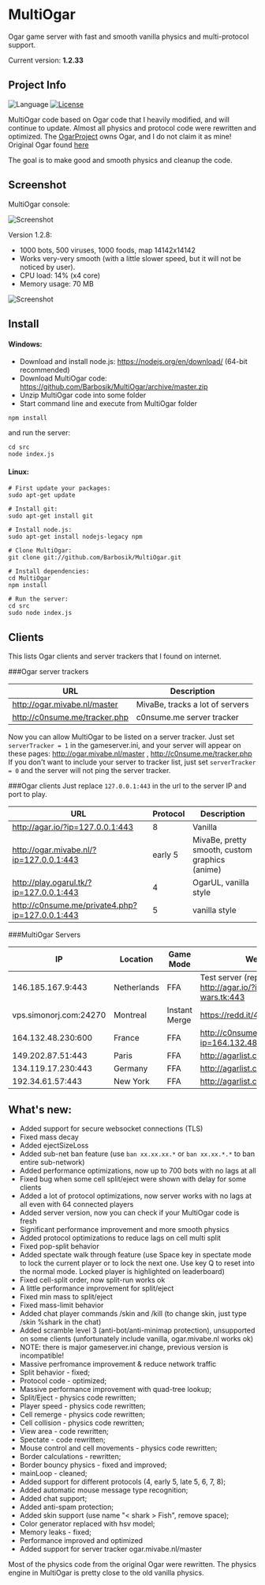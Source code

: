 # MultiOgar
Ogar game server with fast and smooth vanilla physics and multi-protocol support.

Current version: **1.2.33**

## Project Info
![Language](https://img.shields.io/badge/language-node.js-yellow.svg)
[![License](https://img.shields.io/badge/license-APACHE2-blue.svg)](https://github.com/Barbosik/OgarMulti/blob/master/LICENSE.md)

MultiOgar code based on Ogar code that I heavily modified, and will continue to update. 
Almost all physics and protocol code were rewritten and optimized.
The [OgarProject](https://ogarproject.com) owns Ogar, and I do not claim it as mine! 
Original Ogar found [here](https://github.com/OgarProject/Ogar)


The goal is to make good and smooth physics and cleanup the code.


## Screenshot

MultiOgar console:

![Screenshot](https://i.imgur.com/GiJURq0.png)

Version 1.2.8: 
* 1000 bots, 500 viruses, 1000 foods, map 14142x14142
* Works very-very smooth (with a little slower speed, but it will not be noticed by user).
* CPU load: 14% (x4 core)
* Memory usage: 70 MB

![Screenshot](http://i.imgur.com/XsXjT0o.png)


## Install

#### Windows:
* Download and install node.js: https://nodejs.org/en/download/ (64-bit recommended)
* Download MultiOgar code: https://github.com/Barbosik/MultiOgar/archive/master.zip
* Unzip MultiOgar code into some folder
* Start command line and execute from MultiOgar folder
```
npm install
```
and run the server:
```
cd src
node index.js
```

#### Linux:
```
# First update your packages:
sudo apt-get update

# Install git:
sudo apt-get install git

# Install node.js:
sudo apt-get install nodejs-legacy npm

# Clone MultiOgar:
git clone git://github.com/Barbosik/MultiOgar.git

# Install dependencies:
cd MultiOgar
npm install

# Run the server:
cd src
sudo node index.js
```


## Clients

This lists Ogar clients and server trackers that I found on internet.

###Ogar server trackers

URL | Description
--- | ---
http://ogar.mivabe.nl/master | MivaBe, tracks a lot of servers
http://c0nsume.me/tracker.php | c0nsume.me server tracker

Now you can allow MultiOgar to be listed on a server tracker.
Just set `serverTracker = 1` in the gameserver.ini, and your server will appear
on these pages: http://ogar.mivabe.nl/master , http://c0nsume.me/tracker.php
If you don't want to include your server to tracker list, 
just set `serverTracker = 0` and the server will not ping the server tracker.


###Ogar clients
Just replace `127.0.0.1:443` in the url to the server IP and port to play.

URL | Protocol | Description
--- | --- | ---
http://agar.io/?ip=127.0.0.1:443 | 8 | Vanilla
http://ogar.mivabe.nl/?ip=127.0.0.1:443 | early 5 | MivaBe, pretty smooth, custom graphics (anime)
http://play.ogarul.tk/?ip=127.0.0.1:443 | 4 | OgarUL, vanilla style
http://c0nsume.me/private4.php?ip=127.0.0.1:443 | 5 | vanilla style

###MultiOgar Servers

IP | Location | Game Mode | Web Site
--- | --- | --- | ---
146.185.167.9:443 | Netherlands | FFA | Test server (report issues here) http://agar.io/?ip=bubble-wars.tk:443
vps.simonorj.com:24270 | Montreal | Instant Merge | https://redd.it/4mufge
164.132.48.230:600 | France | FFA | http://c0nsume.me/private4.php?ip=164.132.48.230:600
149.202.87.51:443 | Paris |	FFA	| http://agarlist.com/
134.119.17.230:443 | Germany | FFA | http://agarlist.com/
192.34.61.57:443 | New York | FFA | http://agarlist.com/


## What's new:
* Added support for secure websocket connections (TLS)
* Fixed mass decay
* Added ejectSizeLoss
* Added sub-net ban feature (use `ban xx.xx.xx.*` or `ban xx.xx.*.*` to ban entire sub-network)
* Added performance optimizations, now up to 700 bots with no lags at all
* Fixed bug when some cell split/eject were shown with delay for some clients
* Added a lot of protocol optimizations, now server works with no lags at all even with 64 connected players
* Added server version, now you can check if your MultiOgar code is fresh
* Significant performance improvement and more smooth physics
* Added protocol optimizations to reduce lags on cell multi split
* Fixed pop-split behavior
* Added spectate walk through feature (use Space key in spectate mode to lock the current player or to lock the next one. Use key Q to reset into the normal mode. Locked player is highlighted on leaderboard)
* Fixed cell-split order, now split-run works ok
* A little performance improvement for split/eject
* Fixed min mass to split/eject
* Fixed mass-limit behavior
* Added chat player commands /skin and /kill (to change skin, just type /skin %shark in the chat)
* Added scramble level 3 (anti-bot/anti-minimap protection), unsupported on some clients (unfortunately include vanilla, ogar.mivabe.nl works ok)
* NOTE: there is major gameserver.ini change, previous version is incompatible!
* Massive perfromance improvement & reduce network traffic
* Split behavior - fixed;
* Protocol code - optimized;
* Massive performance improvement with quad-tree lookup;
* Split/Eject - physics code rewritten;
* Player speed - physics code rewritten;
* Cell remerge - physics code rewritten;
* Cell collision - physics code rewritten;
* View area - code rewritten;
* Spectate - code rewritten;
* Mouse control and cell movements - physics code rewritten;
* Border calculations - rewritten;
* Border bouncy physics - fixed and improved;
* mainLoop - cleaned;
* Added support for different protocols (4, early 5, late 5, 6, 7, 8);
* Added automatic mouse message type recognition;
* Added chat support;
* Added anti-spam protection;
* Added skin support (use name "< shark > Fish", remove space);
* Color generator replaced with hsv model;
* Memory leaks - fixed;
* Performance improved and optimized
* Added support for server tracker ogar.mivabe.nl/master

Most of the physics code from the original Ogar were rewritten.
The physics engine in MultiOgar is pretty close to the old vanilla physics.
